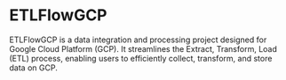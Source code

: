 # ETLFlowGCP
 ETLFlowGCP is a data integration and processing project designed for Google Cloud Platform (GCP). It streamlines the Extract, Transform, Load (ETL) process, enabling users to efficiently collect, transform, and store data on GCP. 
